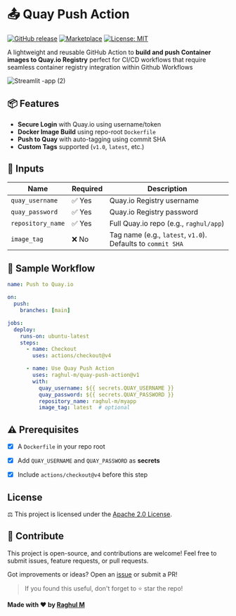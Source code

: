 


#  📤 Quay Push Action

[![GitHub release](https://img.shields.io/github/v/release/raghulm/quay-push-action)](https://github.com/raghulm/quay-push-action/releases) [![Marketplace](https://img.shields.io/badge/GitHub%20Actions-Quay--Push--Action-blue?logo=github-actions&logoColor=white)](https://github.com/marketplace/actions/quay-push-action) [![License: MIT](https://img.shields.io/badge/License-Apache2.0-green.svg)](LICENSE)

A lightweight and reusable GitHub  Action to **build and push Container images to Quay.io Registry**  perfect for CI/CD workflows that require seamless container registry integration within Github Workflows

![Streamlit -app (2)](https://github.com/user-attachments/assets/bbd8b40b-7bc1-4987-be78-6b81a4aaae59)




## 📦 Features

-  **Secure Login** with Quay.io using username/token
-  **Docker Image Build** using repo-root `Dockerfile` 
-  **Push to Quay** with auto-tagging using commit SHA
-  **Custom Tags** supported (`v1.0`, `latest`, etc.)


## 📌 Inputs

| Name             | Required | Description |
|------------------|----------|-------------|
| `quay_username`  | ✅ Yes   | Quay.io Registry username  |
| `quay_password`  | ✅ Yes   | Quay.io Registry password  |
| `repository_name`| ✅ Yes   | Full Quay.io repo (e.g., `raghul/app`) |
| `image_tag`      | ❌ No    | Tag name (e.g., `latest`, `v1.0`). Defaults to `commit SHA` |



## 📌 Sample Workflow

```yaml
name: Push to Quay.io

on:
  push:
    branches: [main]

jobs:
  deploy:
    runs-on: ubuntu-latest
    steps:
      - name: Checkout
        uses: actions/checkout@v4

      - name: Use Quay Push Action
        uses: raghul-m/quay-push-action@v1
        with:
          quay_username: ${{ secrets.QUAY_USERNAME }}
          quay_password: ${{ secrets.QUAY_PASSWORD }}
          repository_name: raghul-m/myapp
          image_tag: latest  # optional
````


## ⚠️ Prerequisites

* [x] A `Dockerfile` in your repo root
* [x] Add `QUAY_USERNAME` and `QUAY_PASSWORD` as **secrets**
* [x] Include `actions/checkout@v4` before this step



##  License

⚖️ This project is licensed under the [Apache 2.0 License](LICENSE).



## 🤝 Contribute

This project is open-source, and contributions are welcome! Feel free to submit issues, feature requests, or pull requests.

Got improvements or ideas? Open an [issue](https://github.com/Raghul-M/quay-push-action/issues) or submit a PR!

> If you found this useful, don't forget to ⭐ star the repo!





**Made with ❤️ by [Raghul M](https://www.linkedin.com/in/m-raghul/)**


